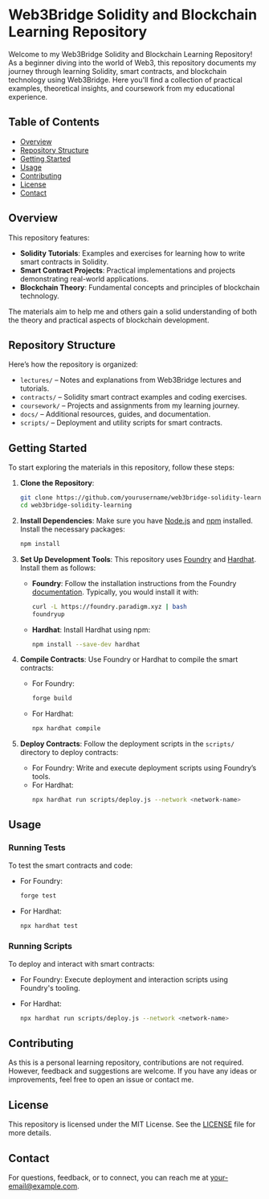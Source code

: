 

# Web3Bridge Solidity and Blockchain Learning Repository

Welcome to my Web3Bridge Solidity and Blockchain Learning Repository! As a beginner diving into the world of Web3, this repository documents my journey through learning Solidity, smart contracts, and blockchain technology using Web3Bridge. Here you'll find a collection of practical examples, theoretical insights, and coursework from my educational experience.

## Table of Contents

- [Overview](#overview)
- [Repository Structure](#repository-structure)
- [Getting Started](#getting-started)
- [Usage](#usage)
- [Contributing](#contributing)
- [License](#license)
- [Contact](#contact)

## Overview

This repository features:

- **Solidity Tutorials**: Examples and exercises for learning how to write smart contracts in Solidity.
- **Smart Contract Projects**: Practical implementations and projects demonstrating real-world applications.
- **Blockchain Theory**: Fundamental concepts and principles of blockchain technology.

The materials aim to help me and others gain a solid understanding of both the theory and practical aspects of blockchain development.

## Repository Structure

Here’s how the repository is organized:

- `lectures/` – Notes and explanations from Web3Bridge lectures and tutorials.
- `contracts/` – Solidity smart contract examples and coding exercises.
- `coursework/` – Projects and assignments from my learning journey.
- `docs/` – Additional resources, guides, and documentation.
- `scripts/` – Deployment and utility scripts for smart contracts.

## Getting Started

To start exploring the materials in this repository, follow these steps:

1. **Clone the Repository**:
   ```bash
   git clone https://github.com/yourusername/web3bridge-solidity-learning.git
   cd web3bridge-solidity-learning
   ```

2. **Install Dependencies**:
   Make sure you have [Node.js](https://nodejs.org/) and [npm](https://www.npmjs.com/) installed. Install the necessary packages:
   ```bash
   npm install
   ```

3. **Set Up Development Tools**:
   This repository uses [Foundry](https://book.getfoundry.sh/) and [Hardhat](https://hardhat.org/). Install them as follows:

   - **Foundry**:
     Follow the installation instructions from the Foundry [documentation](https://book.getfoundry.sh/). Typically, you would install it with:
     ```bash
     curl -L https://foundry.paradigm.xyz | bash
     foundryup
     ```

   - **Hardhat**:
     Install Hardhat using npm:
     ```bash
     npm install --save-dev hardhat
     ```

4. **Compile Contracts**:
   Use Foundry or Hardhat to compile the smart contracts:
   - For Foundry:
     ```bash
     forge build
     ```
   - For Hardhat:
     ```bash
     npx hardhat compile
     ```

5. **Deploy Contracts**:
   Follow the deployment scripts in the `scripts/` directory to deploy contracts:
   - For Foundry:
     Write and execute deployment scripts using Foundry’s tools.
   - For Hardhat:
     ```bash
     npx hardhat run scripts/deploy.js --network <network-name>
     ```

## Usage

### Running Tests

To test the smart contracts and code:

- For Foundry:
  ```bash
  forge test
  ```

- For Hardhat:
  ```bash
  npx hardhat test
  ```

### Running Scripts

To deploy and interact with smart contracts:

- For Foundry:
  Execute deployment and interaction scripts using Foundry's tooling.
  
- For Hardhat:
  ```bash
  npx hardhat run scripts/deploy.js --network <network-name>
  ```

## Contributing

As this is a personal learning repository, contributions are not required. However, feedback and suggestions are welcome. If you have any ideas or improvements, feel free to open an issue or contact me.

## License

This repository is licensed under the MIT License. See the [LICENSE](LICENSE) file for more details.

## Contact

For questions, feedback, or to connect, you can reach me at [your-email@example.com](mailto:ulokangozi@gmail.com).

